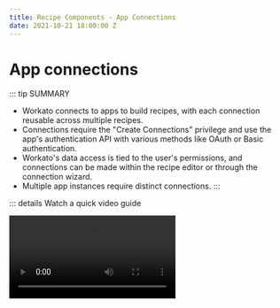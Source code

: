 ```yaml
---
title: Recipe Components - App Connections
date: 2021-10-21 18:00:00 Z
---
```


# App connections

::: tip SUMMARY
- Workato connects to apps to build recipes, with each connection reusable across multiple recipes.
- Connections require the "Create Connections" privilege and use the app's authentication API with various methods like OAuth or Basic authentication.
- Workato's data access is tied to the user's permissions, and connections can be made within the recipe editor or through the connection wizard.
- Multiple app instances require distinct connections.
:::

::: details Watch a quick video guide

<Video src="https://www.youtube.com/embed/m3lajUatO7w" />

:::

When you start building a recipe, the first step is establishing a connection between Workato and an app.

Each connection is associated with one instance of the app, such as a user account, and can be re-used across recipes.

In this guide, we'll cover:

- [Connection basics](#connection-basics)
- [Creating connections](#creating-connections)
- [Using connections in recipes](#using-connections-in-recipes)
- [How to handle connection errors](#connection-errors)

---

## Connection basics 

- [Who can create connections?](#who-can-create-connections)
- [How does Workato access my connections?](#how-does-workato-access-my-connections)
- [What data can Workato access in my connections?](#what-data-can-workato-access-in-my-connections)
- [What best practices should I follow?](#what-best-practices-should-i-follow)

### Who can create connections?

To create connections, you need the [**Create Connections** privilege](/privileges.md#connection).

Refer to the [Creating connections](#creating-connections) section for instructions.

### How does Workato access my connections?

Workato typically uses the app's authorization/authentication API to establish the connection, using one of the following methods:

- OAuth 2.0
- OAuth 1.0 (and variations)
- Basic authentication (username and password)
- API key or secret

As part of this step, you provide Workato with the permission to access data from the app. The permissions granted to Workato usually correspond with those of [the user authorizing the app](#what-data-can-workato-access-in-my-connections).

Refer to the [connector documentation](/connectors.md) for your app for more info on how to connect to Workato.

### What data can Workato access in my connections?

Workato can only access the same data the user authorizing the connection has access to.

For example: If you only have access to view accounts in Salesforce and you create a Salesforce connection in Workato, Workato will only be able to view accounts.

### What best practices should I follow?

When creating connections, we recommend:

- [Creating a dedicated user for Workato](#creating-a-dedicated-user-for-workato)
- [Using sandbox credentials for development](#using-sandbox-credentials-for-development)

#### Creating a dedicated user for Workato

Creating a dedicated app user for Workato ensures that recipes aren't dependent on the account of a human user. If someone leaves the company, recipes will continue to run.

Additionally, creating a dedicated Workato user allows you to tailor the permissions Workato has in the app, thereby reducing security risk.

Apps have different granularity when it comes to defining user roles and permissions. Refer to the [connector documentation](/connectors.md) for your app for more info.

#### Using sandbox credentials for development

When developing and testing recipes, we recommend using sandbox (or non-production) credentials for your connections. Using test data during development ensures that live data isn't accidentally altered.

For additional info, refer to the [Using connections in recipes](#using-connections-in-recipes) section.

---

## Creating connections

There are two ways to connect apps in Workato:

- [In the recipe editor](#in-the-recipe-editor)
- [In the connection wizard](#in-the-connection-wizard)

### In the recipe editor

To add a connection while in the recipe editor:

<Stepper>
<Step>

In the recipe editor, click an app from the side menu.

</Step>
<Step>

Click the trigger or action you want to use.

</Step>
<Step>

Follow the prompts and [setup guide](/connectors.md) for the app.

</Step>
</Stepper>

![Connection via new recipe](@img/recipes/app-connections/via-new-recipe.gif)

### In the connection wizard

You can access the connection wizard from a few places in Workato:

- **Resources > Connections > Create connection**
- **Resources > Recipes > Create connection**
- **Any project > Create connection**

![Connection via new connection](@img/recipes/app-connections/via-new-connection.gif)

---

## Using connections in recipes

::: warning IMPORTANT!
Before triggers and actions can be configured in recipes, valid connections to apps must be established.
:::

- [Multiple app instances, one recipe](#multiple-app-instances-one-recipe)
- [Runtime user connections](#runtime-user-connections)

### Multiple app instances, one recipe

Typically, you'll have one or two instances of an app - one for production and perhaps another for testing. In a scenario like this, you'd likely need one connection to use across multiple recipes.

When you have multiple instances of an app, multiple connections should be created in Workato. Each connection should authenticate to each instance of the app.

Most connectors only allow one connection per app, per recipe. Should you need to work with two separate instances of an app, you can use [Secondary connectors](/features/secondary-connectors.md).

::: note SECONDARY CONNECTORS

Workato *does not* support secondary connectors for all Workato connectors.

If the app(s) you plan to use do not have secondary connectors, then you are limited to one connection per app, per recipe.

If you try to connect to multiple instances of an app that does not support secondary connectors within the same recipe, Workato prevents you from doing so. When you create the second connection, it will automatically override your first connection and replace it with the second connection.

For example, let's say you have a recipe trigger called **New email in Gmail** that uses the **My Gmail account** connection. If a subsequent step in the recipe also involves a Gmail action, it must use the same connection. If you attempt to use a different connection, such as **My second Gmail account**, Workato will update the **New email in Gmail** trigger's connection to **My second Gmail account**.

:::

### Runtime user connections

:::tip AVAILABLE IN CALLABLE & WORKBOT RECIPES
The **Runtime user connections** feature is only available in Callable or Workbot recipes.
:::

By default, recipes perform actions based on the credentials used to authorize the connection. However, by using the **Runtime user connection** feature, you can swap out connections when a recipe runs. 

For example: Let's say you have a recipe that creates opportunities in Salesforce. The Salesforce connection currently uses a Sales Manager's credentials. Even though other sales reps are creating opportunities, all opportunities will show as created by the Sales Manager.

Learn more in the [Runtime user connections docs](/features/runtime-user-connections.md).

---

## Connection errors

On occasion, app connections can become invalid. These are the most common reasons:

- **Modified credentials.** If credentials were changed in the app and not in Workato, the connection may become invalid.
- **Insufficient permissions.** In this case, the user authorizing the connection doesn't have the permissions to access required data or perform certain actions.

If you encounter an invalid connection error, we recommend:

- **Verifying the authorizing user's permissions.** Verify that the user who is authorizing the connection has sufficient permissions.
- **Verifying that the connection's credentials are correct.** Double-check that the password, API key, etc. is entered correctly.
- **Re-authorizing the connection.** If you've verified the user's permissions and credentials, try re-connecting the connection.

![Design-time errors for app connection errors](~@img/recipes/troubleshooting/connection-error.png)
*Design-time errors for app connection errors*

---
